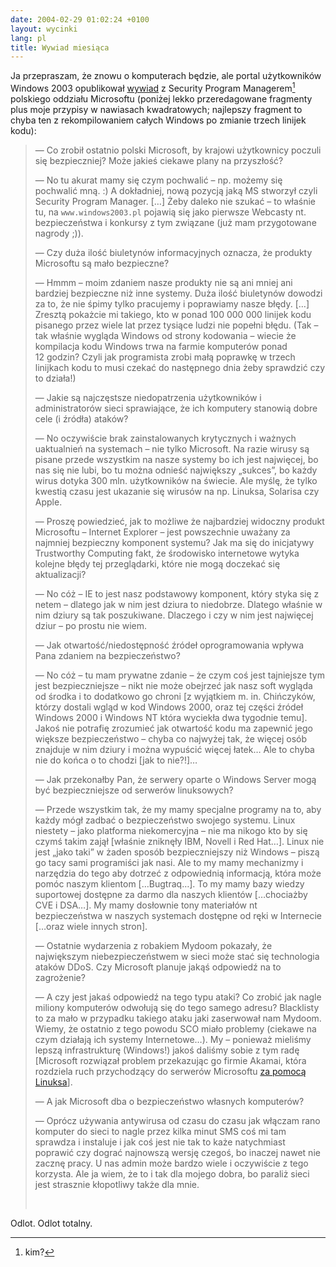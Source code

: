 ```yaml
---
date: 2004-02-29 01:02:24 +0100
layout: wycinki
lang: pl
title: Wywiad miesiąca
---
```


Ja przepraszam, że znowu o komputerach będzie, ale portal użytkowników Windows 2003 opublikował [wywiad](http://windows2003.pl/insideMicrosoft_det.aspx?id=23 'liczbę literówek przemilczę') z Security Program Managerem[^1] polskiego oddziału Microsoftu (poniżej lekko przeredagowane fragmenty plus moje przypisy w nawiasach kwadratowych; najlepszy fragment to chyba ten z rekompilowaniem całych Windows po zmianie trzech linijek kodu):

> — Co zrobił ostatnio polski Microsoft, by krajowi użytkownicy poczuli się bezpieczniej? Może jakieś ciekawe plany na przyszłość?
>
> — No tu akurat mamy się czym pochwalić – np. możemy się pochwalić mną. :) A dokładniej, nową pozycją jaką MS stworzył czyli Security Program Manager. […] Żeby daleko nie szukać – to właśnie tu, na `www.windows2003.pl` pojawią się jako pierwsze Webcasty nt. bezpieczeństwa i konkursy z tym związane (już mam przygotowane nagrody ;)).
>
> — Czy duża ilość biuletynów informacyjnych oznacza, że produkty Microsoftu są mało bezpieczne?
>
> — Hmmm – moim zdaniem nasze produkty nie są ani mniej ani bardziej bezpieczne niż inne systemy. Duża ilość biuletynów dowodzi za to, że nie śpimy tylko pracujemy i poprawiamy nasze błędy. […] Zresztą pokażcie mi takiego, kto w ponad 100 000 000 linijek kodu pisanego przez wiele lat przez tysiące ludzi nie popełni błędu. (Tak – tak właśnie wygląda Windows od strony kodowania – wiecie że kompilacja kodu Windows trwa na farmie komputerów ponad 12 godzin? Czyli jak programista zrobi małą poprawkę w trzech linijkach kodu to musi czekać do następnego dnia żeby sprawdzić czy to działa!)
>
> — Jakie są najczęstsze niedopatrzenia użytkowników i administratorów sieci sprawiające, że ich komputery stanowią dobre cele (i źródła) ataków?
>
> — No oczywiście brak zainstalowanych krytycznych i ważnych uaktualnień na systemach – nie tylko Microsoft. Na razie wirusy są pisane przede wszystkim na nasze systemy bo ich jest najwięcej, bo nas się nie lubi, bo tu można odnieść największy „sukces”, bo każdy wirus dotyka 300 mln. użytkowników na świecie. Ale myślę, że tylko kwestią czasu jest ukazanie się wirusów na np. Linuksa, Solarisa czy Apple.
>
> — Proszę powiedzieć, jak to możliwe że najbardziej widoczny produkt Microsoftu – Internet Explorer – jest powszechnie uważany za najmniej bezpieczny komponent systemu? Jak ma się do inicjatywy Trustworthy Computing fakt, że środowisko internetowe wytyka kolejne błędy tej przeglądarki, które nie mogą doczekać się aktualizacji?
>
> — No cóż – IE to jest nasz podstawowy komponent, który styka się z netem – dlatego jak w nim jest dziura to niedobrze. Dlatego właśnie w nim dziury są tak poszukiwane. Dlaczego i czy w nim jest najwięcej dziur – po prostu nie wiem.
>
> — Jak otwartość/niedostępność źródeł oprogramowania wpływa Pana zdaniem na bezpieczeństwo?
>
> — No cóż – tu mam prywatne zdanie – że czym coś jest tajniejsze tym jest bezpieczniejsze – nikt nie może obejrzeć jak nasz soft wygląda od środka i to dodatkowo go chroni [z wyjątkiem m. in. Chińczyków, którzy dostali wgląd w kod Windows 2000, oraz tej części źródeł Windows 2000 i Windows NT która wyciekła dwa tygodnie temu]. Jakoś nie potrafię zrozumieć jak otwartość kodu ma zapewnić jego większe bezpieczeństwo – chyba co najwyżej tak, że więcej osób znajduje w nim dziury i można wypuścić więcej łatek… Ale to chyba nie do końca o to chodzi [jak to nie?!]…
>
> — Jak przekonałby Pan, że serwery oparte o Windows Server mogą być bezpieczniejsze od serwerów linuksowych?
>
> — Przede wszystkim tak, że my mamy specjalne programy na to, aby każdy mógł zadbać o bezpieczeństwo swojego systemu. Linux niestety – jako platforma niekomercyjna – nie ma nikogo kto by się czymś takim zajął [właśnie zniknęły IBM, Novell i Red Hat…]. Linux nie jest „jako taki” w żaden sposób bezpieczniejszy niż Windows – piszą go tacy sami programiści jak nasi. Ale to my mamy mechanizmy i narzędzia do tego aby dotrzeć z odpowiednią informacją, która może pomóc naszym klientom […Bugtraq…]. To my mamy bazy wiedzy suportowej dostępne za darmo dla naszych klientów […chociażby CVE i DSA…]. My mamy dosłownie tony materiałów nt bezpieczeństwa w naszych systemach dostępne od ręki w Internecie […oraz wiele innych stron].
>
> — Ostatnie wydarzenia z robakiem Mydoom pokazały, że największym niebezpieczeństwem w sieci może stać się technologia ataków DDoS. Czy Microsoft planuje jakąś odpowiedź na to zagrożenie?
>
> — A czy jest jakaś odpowiedź na tego typu ataki? Co zrobić jak nagle miliony komputerów odwołują się do tego samego adresu? Blacklisty to za mało w przypadku takiego ataku jaki zaserwował nam Mydoom. Wiemy, że ostatnio z tego powodu SCO miało problemy (ciekawe na czym działają ich systemy Internetowe…). My – ponieważ mieliśmy lepszą infrastrukturę (Windows!) jakoś daliśmy sobie z tym radę [Microsoft rozwiązał problem przekazując go firmie Akamai, która rozdziela ruch przychodzący do serwerów Microsoftu [za pomocą Linuksa](http://news.netcraft.com/archives/2003/08/17/wwwmicrosoftcom_runs_linux_up_to_a_point_.html 'artykuł na Netcraftcie')].
>
> — A jak Microsoft dba o bezpieczeństwo własnych komputerów?
>
> — Oprócz używania antywirusa od czasu do czasu jak włączam rano komputer do sieci to nagle przez kilka minut SMS coś mi tam sprawdza i instaluje i jak coś jest nie tak to każe natychmiast poprawić czy dograć najnowszą wersję czegoś, bo inaczej nawet nie zacznę pracy. U nas admin może bardzo wiele i oczywiście z tego korzysta. Ale ja wiem, że to i tak dla mojego dobra, bo paraliż sieci jest strasznie kłopotliwy także dla mnie.
>
>  

Odlot. Odlot totalny.

[^1]: kim?
